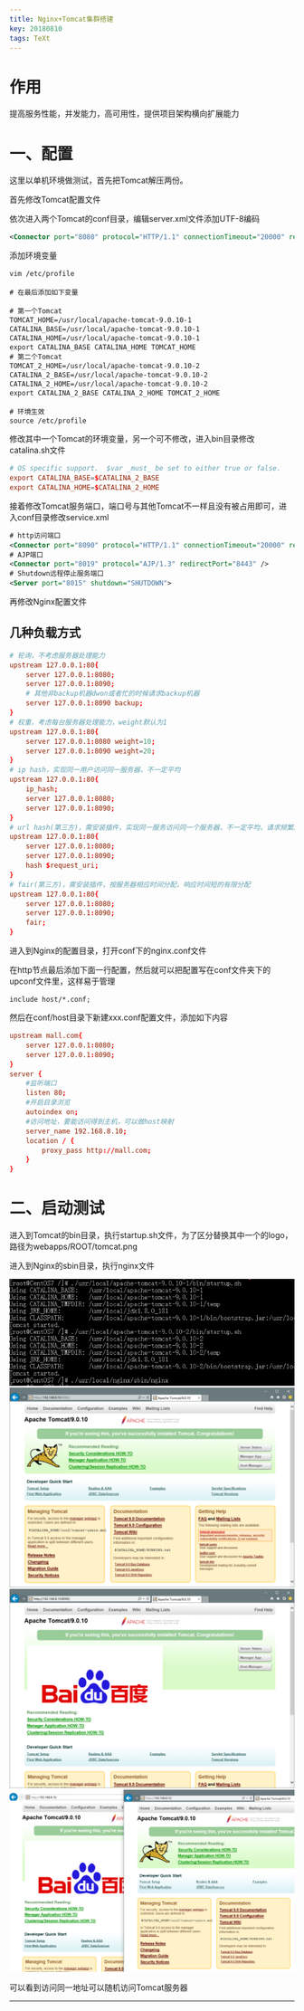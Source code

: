 ```yaml
---
title: Nginx+Tomcat集群搭建
key: 20180810
tags: TeXt
---
```


# 作用

提高服务性能，并发能力，高可用性，提供项目架构横向扩展能力

# 一、配置

这里以单机环境做测试，首先把Tomcat解压两份。

首先修改Tomcat配置文件

依次进入两个Tomcat的conf目录，编辑server.xml文件添加UTF-8编码

```xml
<Connector port="8080" protocol="HTTP/1.1" connectionTimeout="20000" redirectPort="8443" URIEncoding="UTF-8"/>
```

添加环境变量
<!--more-->

```shell
vim /etc/profile

# 在最后添加如下变量

# 第一个Tomcat
TOMCAT_HOME=/usr/local/apache-tomcat-9.0.10-1
CATALINA_BASE=/usr/local/apache-tomcat-9.0.10-1
CATALINA_HOME=/usr/local/apache-tomcat-9.0.10-1
export CATALINA_BASE CATALINA_HOME TOMCAT_HOME
# 第二个Tomcat
TOMCAT_2_HOME=/usr/local/apache-tomcat-9.0.10-2
CATALINA_2_BASE=/usr/local/apache-tomcat-9.0.10-2
CATALINA_2_HOME=/usr/local/apache-tomcat-9.0.10-2
export CATALINA_2_BASE CATALINA_2_HOME TOMCAT_2_HOME

# 环境生效
source /etc/profile
```

修改其中一个Tomcat的环境变量，另一个可不修改，进入bin目录修改catalina.sh文件

```conf
# OS specific support.  $var _must_ be set to either true or false.
export CATALINA_BASE=$CATALINA_2_BASE
export CATALINA_HOME=$CATALINA_2_HOME
```

接着修改Tomcat服务端口，端口号与其他Tomcat不一样且没有被占用即可，进入conf目录修改service.xml

```xml
# http访问端口
<Connector port="8090" protocol="HTTP/1.1" connectionTimeout="20000" redirectPort="8443" URIEncoding="UTF-8"/>
# AJP端口
<Connector port="8019" protocol="AJP/1.3" redirectPort="8443" />
# Shutdown远程停止服务端口
<Server port="8015" shutdown="SHUTDOWN">
```

再修改Nginx配置文件

## 几种负载方式

```conf
# 轮询，不考虑服务器处理能力
upstream 127.0.0.1:80{
    server 127.0.0.1:8080;
    server 127.0.0.1:8090;
    # 其他非backup机器dwon或者忙的时候请求backup机器
    server 127.0.0.1:8090 backup;
}
# 权重，考虑每台服务器处理能力，weight默认为1
upstream 127.0.0.1:80{
    server 127.0.0.1:8080 weight=10;
    server 127.0.0.1:8090 weight=20;
}
# ip hash，实现同一用户访问同一服务器，不一定平均
upstream 127.0.0.1:80{
    ip_hash;
    server 127.0.0.1:8080;
    server 127.0.0.1:8090;
}
# url hash(第三方)，需安装插件，实现同一服务访问同一个服务器，不一定平均，请求频繁的url会请求到同一服务器
upstream 127.0.0.1:80{
    server 127.0.0.1:8080;
    server 127.0.0.1:8090;
    hash $request_uri;
}
# fair(第三方)，需安装插件，按服务器相应时间分配，响应时间短的有限分配
upstream 127.0.0.1:80{
    server 127.0.0.1:8080;
    server 127.0.0.1:8090;
    fair;
}
```

进入到Nginx的配置目录，打开conf下的nginx.conf文件

在http节点最后添加下面一行配置，然后就可以把配置写在conf文件夹下的upconf文件里，这样易于管理

```config
include host/*.conf;
```

然后在conf/host目录下新建xxx.conf配置文件，添加如下内容

```conf
upstream mall.com{
    server 127.0.0.1:8080;
    server 127.0.0.1:8090;
}
server {
    #监听端口
    listen 80;
    #开启目录浏览
    autoindex on;
    #访问地址，要能访问得到主机，可以做host映射
    server_name 192.168.8.10;
    location / {
        proxy_pass http://mall.com;
    }
}
```

# 二、启动测试

进入到Tomcat的bin目录，执行startup.sh文件，为了区分替换其中一个的logo，路径为webapps/ROOT/tomcat.png

进入到Nginx的sbin目录，执行nginx文件

![tu](/myres/20180810/20180810000010.png)
![tu](/myres/20180810/20180809235251.png)
![tu](/myres/20180810/20180809235303.png)
![tu](/myres/20180810/20180809235351.png)

可以看到访问同一地址可以随机访问Tomcat服务器

---